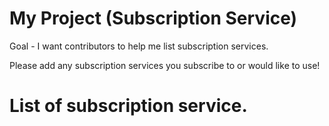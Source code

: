 # My Project (Subscription Service)
Goal - I want contributors to help me list subscription services.

Please add any subscription services you subscribe to or would like to use!

# List of subscription service.
